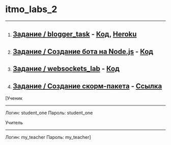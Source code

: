 # itmo_labs_2
_______________________________________________________

1. ## [Задание / blogger_task](https://kodaktor.ru/blogger_task) - [Код](https://github.com/EkaterinaEliseeva/blog), [Heroku](http://blogpost-api.herokuapp.com)
2. ## [Задание / Создание бота на Node.js](https://kodaktor.ru/g/bots) - [Код](https://github.com/EkaterinaEliseeva/node-vk-bot)
3. ## [Задание / websockets_lab](https://kodaktor.ru/g/websockets_lab) - [Код](https://github.com/elkate/chat)
4. ## [Задание / Создание скорм-пакета](https://kodaktor.ru/scorm) - [Ссылка](https://elkate.moodlecloud.com/)
[Ученик
___________________________
Логин: student_one
Пароль: student_one

Учитель
___________________________
Логин: my_teacher
Пароль: my_teacher]
